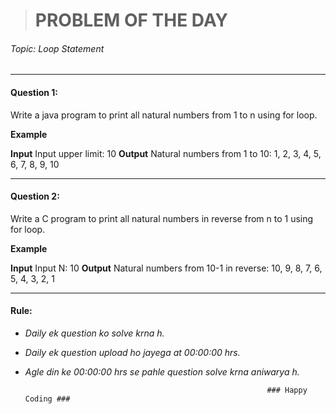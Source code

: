 ># PROBLEM OF THE DAY
###### Topic: Loop Statement

---------

#### Question 1: 
Write a java program to print all natural numbers from 1 to n using for loop.

**Example**

**Input**
Input upper limit: 10
**Output**
Natural numbers from 1 to 10: 1, 2, 3, 4, 5, 6, 7, 8, 9, 10


----------
#### Question 2:
Write a C program to print all natural numbers in reverse from n to 1 using for loop.

**Example**

**Input**
Input N: 10
**Output**
Natural numbers from 10-1 in reverse: 
10, 9, 8, 7, 6, 5, 4, 3, 2, 1

-------------

#### Rule:
* *Daily ek question ko solve krna h.*
* *Daily ek question upload ho jayega at 00:00:00 hrs.*
* *Agle din ke 00:00:00 hrs se pahle question solve krna aniwarya h.*


                                                            ### Happy Coding ###
